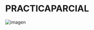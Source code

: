 # PRACTICAPARCIAL
![imagen](https://encrypted-tbn0.gstatic.com/images?q=tbn:ANd9GcSueU7maPiQQd566w9QZWbXEDm5zUhzbHxcaqTUdj1mYw&s)
